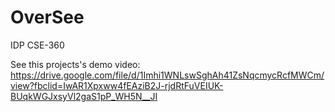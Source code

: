 # OverSee
 IDP CSE-360
 
 See this projects's demo video: https://drive.google.com/file/d/1Imhi1WNLswSghAh41ZsNqcmycRcfMWCm/view?fbclid=IwAR1Xpxww4fEAziB2J-rjdRtFuVEIUK-BUqkWGJxsyVl2gaS1pP_WH5N__JI
 
